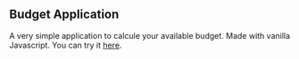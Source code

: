 ## Budget Application

A very simple application to calcule your available budget.
Made with vanilla Javascript.
You can try it [here](https://guilllemain.github.io/budgety/).